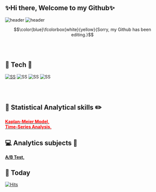 ## ✨Hi there, Welcome to my Github✨

![header](https://capsule-render.vercel.app/api?type=soft)
![header](https://capsule-render.vercel.app/api?text=Hello%World!)

$$\color{blue}\fcolorbox{white}{yellow}{Sorry, my Github has been editing.}$$




<Br>
<br>

<!--
**sshim4/sshim4** is a ✨ _special_ ✨ repository because its `README.md` (this file) appears on your GitHub profile.

Here are some ideas to get you started:

- 🔭 I’m currently working on ...
- 🌱 I’m currently learning ...
- 👯 I’m looking to collaborate on ...
- 🤔 I’m looking for help with ...
- 💬 Ask me about ...
- 📫 How to reach me: ...
- 😄 Pronouns: ...
- ⚡ Fun fact: ...
-->

## :sparkling_heart: Tech :sparkling_heart:

[![SS](https://img.shields.io/badge/RStudio-276DC3?style=flat-square&logo=R&logoColor=white)](https://github.com/sshim4/Survival-Analysis/blob/main/Applied%20Survival%20Analysis%20Using%20R_4.%20Nonparametric%20Comparison%20of%20Survival%20Distributions.ipynb) ![SS](https://img.shields.io/badge/Python-3776AB?style=flat-square&logo=Python&logoColor=white) ![SS](https://img.shields.io/badge/Latex-008080?style=flat-square&logo=Latex&logoColor=black) ![SS](https://img.shields.io/badge/JupyterNotebook-F37626?style=flat-square&logo=Jupyter&logoColor=white)
  
<br>
<br>
  
## :school: Statistical Analytical skills :pencil2:
<!-- [Kaplan](https://github.com/sshim4/Survival-Analysis/blob/main/Applied%20Survival%20Analysis%20Using%20R_4.%20Nonparametric%20Comparison%20of%20Survival%20Distributions.ipynb) -->

[<span style="color:red">**Kaplan-Meier Model,**</span>](https://github.com/sshim4/Survival-Analysis/blob/main/Applied%20Survival%20Analysis%20Using%20R_3.%20Nonparametric%20Survival%20Curve%20Estimation.ipynb) $\hspace{2cm}$  
[<span style="color:red">**Time-Series Analysis,**</span>](https://github.com/sshim4/TIme-Series-Analysis)
  

## :computer: Analytics subjects :abacus:
[**A/B Test,** ](https://)
  
  
  
  
## :bus: Today
[![Hits](https://hits.seeyoufarm.com/api/count/incr/badge.svg?url=https%3A%2F%2Fgithub.com%2Fsshim4&count_bg=%23BCE79B&title_bg=%230F00BA&icon=&icon_color=%237A1414&title=hits&edge_flat=false)](https://hits.seeyoufarm.com)
